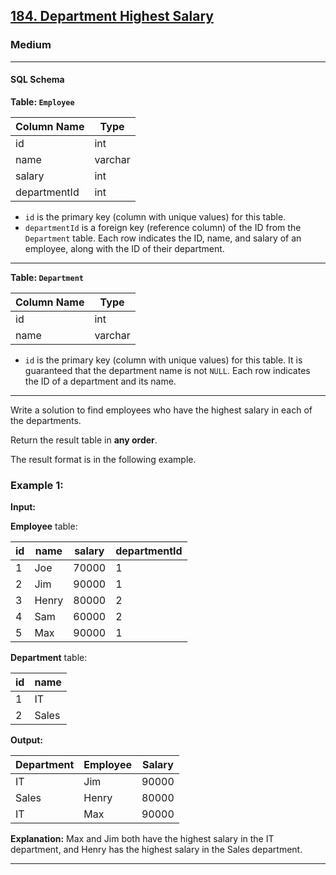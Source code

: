 

## [184. Department Highest Salary](https://leetcode.com/problems/department-highest-salary/)

### Medium

---

#### SQL Schema

**Table: `Employee`**

| Column Name  | Type    |
|--------------|---------|
| id           | int     |
| name         | varchar |
| salary       | int     |
| departmentId | int     |

* `id` is the primary key (column with unique values) for this table.
* `departmentId` is a foreign key (reference column) of the ID from the `Department` table. Each row indicates the ID, name, and salary of an employee, along with the ID of their department.

---

**Table: `Department`**

| Column Name | Type    |
|-------------|---------|
| id          | int     |
| name        | varchar |

* `id` is the primary key (column with unique values) for this table. It is guaranteed that the department name is not `NULL`. Each row indicates the ID of a department and its name.

---

Write a solution to find employees who have the highest salary in each of the departments.

Return the result table in **any order**.

The result format is in the following example.

### Example 1:

**Input:** 

**Employee** table:

| id | name  | salary | departmentId |
|----|-------|--------|--------------|
| 1  | Joe   | 70000  | 1            |
| 2  | Jim   | 90000  | 1            |
| 3  | Henry | 80000  | 2            |
| 4  | Sam   | 60000  | 2            |
| 5  | Max   | 90000  | 1            |

**Department** table:

| id | name  |
|----|-------|
| 1  | IT    |
| 2  | Sales |

**Output:** 

| Department | Employee | Salary |
|------------|----------|--------|
| IT         | Jim      | 90000  |
| Sales      | Henry    | 80000  |
| IT         | Max      | 90000  |

**Explanation:** Max and Jim both have the highest salary in the IT department, and Henry has the highest salary in the Sales department.

---

